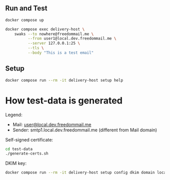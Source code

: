 ## Run and Test

```bash
docker compose up
```

```bash
docker compose exec delivery-host \
    swaks --to nowhere@freedommail.me \
          --from user1@local.dev.freedommail.me \
          --server 127.0.0.1:25 \
          --tls \
          --body "This is a test email"
```

## Setup

```bash
docker compose run --rm -it delivery-host setup help
```

# How test-data is generated

Legend:
- Mail: user@local.dev.freedommail.me
- Sender: smtp1.local.dev.freedommail.me (different from Mail domain)

Self-signed certificate:

```bash
cd test-data
./generate-certs.sh
```

DKIM key:

```bash
docker compose run --rm -it delivery-host setup config dkim domain local.dev.freedommail.me
```
